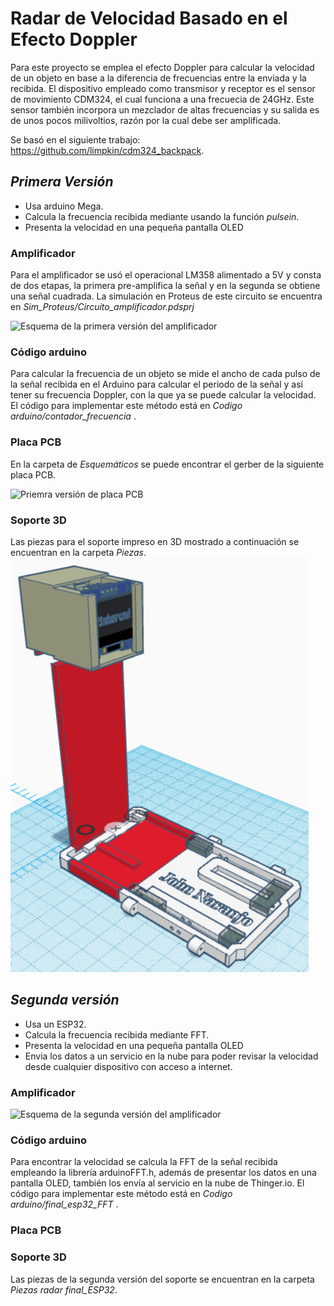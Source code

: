 # Radar de Velocidad Basado en el Efecto Doppler

Para este proyecto se emplea el efecto Doppler para calcular la velocidad de un objeto en base a la diferencia de frecuencias entre la enviada y la recibida.
El dispositivo empleado como transmisor y receptor es el sensor de movimiento CDM324, el cual funciona a una frecuecia de 24GHz. Este sensor también incorpora un mezclador de altas frecuencias y su salida es de unos pocos milivoltios, razón por la cual debe ser amplificada.

Se basó en el siguiente trabajo: https://github.com/limpkin/cdm324_backpack.




## _Primera Versión_
- Usa arduino Mega.
- Calcula la frecuencia recibida mediante usando la función _pulsein_.
- Presenta la velocidad en una pequeña pantalla OLED


### Amplificador 

Para el amplificador se usó el operacional LM358 alimentado a 5V y consta de dos etapas, la primera pre-amplifica la señal y en la segunda se obtiene una señal cuadrada. 
La simulación en Proteus de este circuito se encuentra en _Sim_Proteus/Circuito_amplificador.pdsprj_

<img alt="Esquema de la primera versión del amplificador" src="/Imágenes/esquema_amplificador_arduinoMega.png"/>


### Código arduino

Para calcular la frecuencia de un objeto se mide el ancho de cada pulso de la señal recibida en el Arduino para calcular el periodo de la señal y así tener su frecuencia Doppler, con la que ya se puede calcular la velocidad. El código para implementar este método está en _Codigo arduino/contador_frecuencia_ .


### Placa PCB
En la carpeta de _Esquemáticos_ se puede encontrar el gerber de la siguiente placa PCB.

<img alt="Priemra versión de placa PCB" src="/Imágenes/PCB_proteus.png"/>

### Soporte 3D

Las piezas para el soporte impreso en 3D mostrado a continuación se encuentran en la carpeta _Piezas_.
<img alt="Primera versión del soporte" src="/Imágenes/diseño_3D.png"/>


## _Segunda versión_
- Usa un ESP32.
- Calcula la frecuencia recibida mediante FFT.
- Presenta la velocidad en una pequeña pantalla OLED
- Envia los datos a un servicio en la nube para poder revisar la velocidad desde cualquier dispositivo con acceso a internet.


### Amplificador 

<img alt="Esquema de la segunda versión del amplificador" src="/Imágenes/esquema_amplificador_ESP32.png"/>

### Código arduino

Para encontrar la velocidad se calcula la FFT de la señal recibida empleando la librería arduinoFFT.h, además de presentar los datos en una pantalla OLED, también los envía al servicio en la nube de Thinger.io.  El código para implementar este método está en _Codigo arduino/final_esp32_FFT_ .


### Placa PCB


### Soporte 3D

Las piezas de la segunda versión del soporte se encuentran en la carpeta _Piezas radar final_ESP32_.
